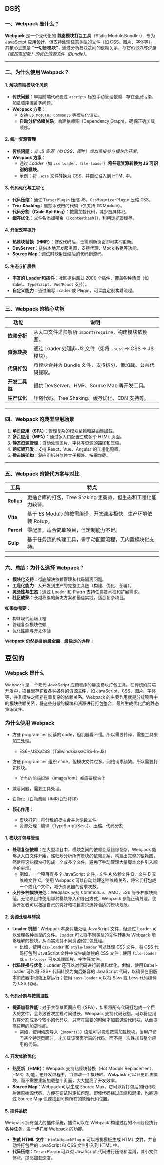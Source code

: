 
## DS的

### 一、Webpack 是什么？

**Webpack** 是一个现代化的 **静态模块打包工具**（Static Module Bundler），专为 JavaScript 应用设计，但支持处理任意类型的文件（如 CSS、图片、字体等）。其核心思想是 **“一切皆模块”**，通过分析模块之间的依赖关系，*将它们合并成少量（或按需加载）的优化资源文件（Bundle）*。

---

### 二、为什么使用 Webpack？

#### 1. 解决前端模块化问题
- **传统问题**：早期前端代码通过 `<script>` 标签手动管理依赖，存在全局污染、加载顺序混乱等问题。
- **Webpack 方案**：
  - 支持 `ES Module`、`CommonJS` 等模块化语法。
  - **自动分析依赖关系**，构建依赖图（Dependency Graph），确保正确加载顺序。

#### 2. 统一资源管理
- **传统问题**：*非 JS 资源（如 CSS、图片）难以直接参与模块化开发*。
- **Webpack 方案**：
  - 通过 *Loader*（如 `css-loader`、`file-loader`）**将任意资源转换为 JS 可识别的模块**。
  - 示例：将 `.scss` 文件转换为 CSS，并自动注入到 HTML 中。

#### 3. 代码优化与工程化
- **代码压缩**：通过 `TerserPlugin` 压缩 JS，`CssMinimizerPlugin` 压缩 CSS。
- **Tree Shaking**：删除未使用的代码（仅支持 ES Module）。
- **代码分割（Code Splitting）**：按需加载代码，减少首屏体积。
- **缓存优化**：文件名添加哈希（`[contenthash]`），利用浏览器缓存。

#### 4. 开发效率提升
- **热模块替换（HMR）**：修改代码后，无需刷新页面即可实时更新。
- **DevServer**：提供本地开发服务器，支持代理、Mock 数据等功能。
- **Source Map**：调试时映射压缩后的代码到源码。

#### 5. 生态与扩展性
- **丰富的 Loader 和插件**：社区提供超过 2000 个插件，覆盖各种场景（如 `Babel`、`TypeScript`、`Vue/React` 支持）。
- **自定义能力**：通过编写 Loader 或 Plugin，可深度定制构建流程。

---

### 三、Webpack 的核心功能

| 功能        | 说明                                             |
| --------- | ---------------------------------------------- |
| **依赖分析**  | 从入口文件递归解析 `import`/`require`，构建模块依赖图。          |
| **资源转换**  | 通过 Loader 处理非 JS 文件（如将 `.scss` → CSS → JS 模块）。 |
| **代码打包**  | 将模块合并为 Bundle 文件，支持拆分、懒加载、公共代码提取。              |
| **开发工具链** | 提供 DevServer、HMR、Source Map 等开发工具。             |
| **生产优化**  | 压缩代码、Tree Shaking、缓存优化、CDN 支持等。                |

---

### 四、Webpack 的典型应用场景
1. **单页应用（SPA）**：管理复杂的模块依赖和路由懒加载。
2. **多页应用（MPA）**：通过多入口配置生成多个 HTML 页面。
3. **静态资源管理**：自动处理图片、字体等资源的路径和压缩。
4. **跨框架开发**：支持 React、Vue、Angular 的工程化配置。
5. **微前端架构**：将应用拆分为独立子模块，按需加载。

---

### **五、Webpack 的替代方案与对比**
| 工具          | 特点                                                                 |
|---------------|----------------------------------------------------------------------|
| **Rollup**    | 更适合库的打包，Tree Shaking 更高效，但生态和工程化能力较弱。         |
| **Vite**      | 基于 ES Module 的按需编译，开发速度极快，生产环境依赖 Rollup。        |
| **Parcel**    | 零配置，适合简单项目，但定制能力不足。                               |
| **Gulp**      | 基于任务流的构建工具，需手动配置流程，无内置模块化支持。              |

---

### **六、总结：为什么选择 Webpack？**
- **模块化支持**：彻底解决依赖管理和代码隔离问题。
- **工程化能力**：从开发到生产的完整工具链（构建、优化、部署）。
- **灵活性与生态**：通过 Loader 和 Plugin 支持任意技术栈和扩展需求。
- **社区成熟**：长期积累的解决方案和最佳实践，适合复杂项目。

**如果你需要：**  
- 构建现代前端工程  
- 管理复杂模块依赖  
- 优化性能与开发体验  

**Webpack 仍然是目前最全面、最稳定的选择！**

## 豆包的
### Webpack 是什么

Webpack 是一个现代 JavaScript 应用程序的静态模块打包工具。在传统的前端开发中，项目里存在着各种各样的资源文件，如 JavaScript、CSS、图片、字体等，并且模块之间存在着复杂的依赖关系。Webpack 的主要作用就是分析项目中的模块依赖关系，将这些分散的模块和资源进行打包整合，最终生成优化后的静态资源文件。

### 为什么使用 Webpack

- 方便 programmer 阅读的 code，但机器看不懂。所以需要转译，需要工具来加工处理。

  - ES6+/JSX/CSS（Tailwind/Sass/CSS-In-JS）

- 方便 programmer 组织 code，但模块文件过多，网络请求频繁。所以需要打包模块。

  - 所有的前端资源（image/font）都需要模块化

- 兼容问题。需要工具处理。

- 自动化（自动刷新 HMR/自动转译）

- **核心作用**：
     - 模块打包：将分散的模块合并为少数文件
     - 资源处理：编译（TypeScript/Sass）、压缩、代码分割

#### 1. 模块打包与管理

- **处理复杂依赖**：在大型项目中，模块之间的依赖关系错综复杂。Webpack 能够从入口文件开始，递归地分析所有模块的依赖关系，构建出完整的依赖图，然后将这些模块打包成一个或多个文件，避免了手动管理大量脚本文件引入顺序的麻烦。
  - 例如，一个项目有多个 JavaScript 文件，文件 A 依赖文件 B，文件 B 又依赖文件 C。使用 Webpack 可以自动处理这种依赖关系，将它们打包成一个或几个文件，减少浏览器的请求次数。
- **支持多种模块规范**：Webpack 支持 CommonJS、AMD、ES6 等多种模块规范。无论项目中使用哪种模块导入和导出方式，Webpack 都能正确处理，使得开发者可以根据自己的喜好和项目需求选择合适的模块规范。

#### 2. 资源处理与转换

- **Loader 机制**：Webpack 本身只能处理 JavaScript 文件，但通过 Loader 可以处理各种类型的文件。Loader 可以将不同类型的文件转换为 Webpack 能够理解的模块，从而实现对不同资源的打包处理。
  - 比如，使用 `css-loader` 和 `style-loader` 可以处理 CSS 文件，将 CSS 代码打包到 JavaScript 文件中或生成单独的 CSS 文件；使用 `file-loader` 或 `url-loader` 可以处理图片、字体等文件。
- **代码转换与优化**：Loader 还可以对代码进行转换和优化。例如，使用 Babel-loader 可以将 ES6+ 代码转换为向后兼容的 JavaScript 代码，以确保在旧版本浏览器中也能正常运行；使用 `sass-loader` 可以将 Sass 或 Less 代码编译为 CSS 代码。

#### 3. 代码分割与按需加载

- **提高加载性能**：对于大型单页面应用（SPA），如果将所有代码打包成一个巨大的文件，会导致首次加载时间过长。Webpack 支持代码分割，可以将应用程序分割成多个较小的代码块，只有在需要的时候才加载这些代码块，从而提高应用的加载性能。
  - 例如，使用动态导入（`import()`）语法可以实现按需加载模块。当用户访问某个特定页面时，才加载该页面所需的代码，而不是一次性加载整个应用的代码。

#### 4. 开发体验优化

- **热更新（HMR）**：Webpack 支持热模块替换（Hot Module Replacement，HMR）功能，在开发过程中，当修改一个模块时，Webpack 可以只更新该模块，而不需要重新加载整个页面，大大提高了开发效率。
- **Source Map**：Webpack 可以生成 Source Map，它可以将打包后的代码映射回原始源代码，方便在调试时定位问题。即使代码经过压缩和混淆，也能通过 Source Map 快速找到问题所在的原始代码位置。

#### 5. 插件系统

Webpack 拥有强大的插件系统，插件可以在 Webpack 构建过程的不同阶段执行各种任务，进一步扩展 Webpack 的功能。

- **生成 HTML 文件**：`HtmlWebpackPlugin` 可以根据模板生成 HTML 文件，并自动将打包后的 JavaScript 和 CSS 文件引入到 HTML 中。
- **代码压缩**：`TerserPlugin` 可以对 JavaScript 代码进行压缩和混淆，减小文件体积，提高加载速度。
